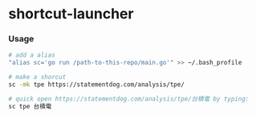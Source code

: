 # shortcut-launcher

### Usage

```zsh
# add a alias
"alias sc='go run /path-to-this-repo/main.go'" >> ~/.bash_profile

# make a shorcut
sc -mk tpe https://statementdog.com/analysis/tpe/

# quick open https://statementdog.com/analysis/tpe/台積電 by typing:
sc tpe 台積電
```
